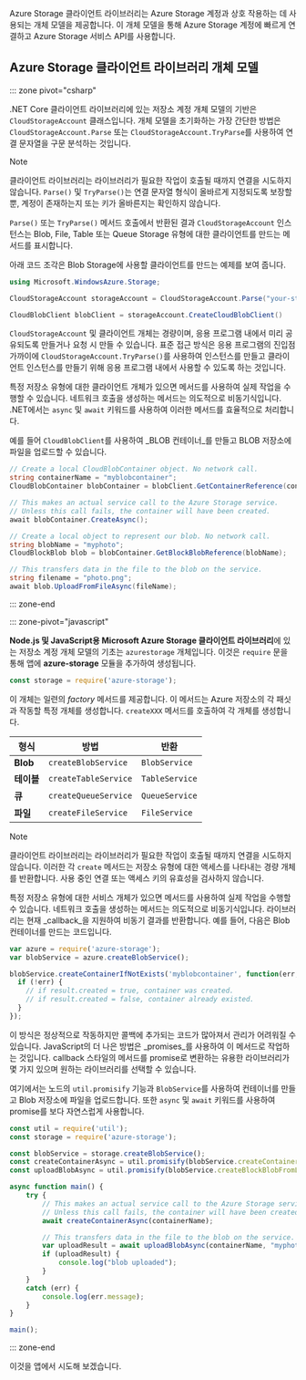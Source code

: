 Azure Storage 클라이언트 라이브러리는 Azure Storage 계정과 상호 작용하는 데 사용되는 개체 모델을 제공합니다. 이 개체 모델을 통해 Azure Storage 계정에 빠르게 연결하고 Azure Storage 서비스 API를 사용합니다. 

## <a name="azure-storage-client-library-object-model"></a>Azure Storage 클라이언트 라이브러리 개체 모델

::: zone pivot="csharp"

.NET Core 클라이언트 라이브러리에 있는 저장소 계정 개체 모델의 기반은 `CloudStorageAccount` 클래스입니다. 개체 모델을 초기화하는 가장 간단한 방법은 `CloudStorageAccount.Parse` 또는 `CloudStorageAccount.TryParse`를 사용하여 연결 문자열을 구문 분석하는 것입니다.

> [!NOTE]
> 클라이언트 라이브러리는 라이브러리가 필요한 작업이 호출될 때까지 연결을 시도하지 않습니다. `Parse()` 및 `TryParse()`는 연결 문자열 형식이 올바르게 지정되도록 보장할 뿐, 계정이 존재하는지 또는 키가 올바른지는 확인하지 않습니다. 

`Parse()` 또는 `TryParse()` 메서드 호출에서 반환된 결과 `CloudStorageAccount` 인스턴스는 Blob, File, Table 또는 Queue Storage 유형에 대한 클라이언트를 만드는 메서드를 표시합니다. 

아래 코드 조각은 Blob Storage에 사용할 클라이언트를 만드는 예제를 보여 줍니다.

```csharp
using Microsoft.WindowsAzure.Storage;

CloudStorageAccount storageAccount = CloudStorageAccount.Parse("your-storage-key-connection-string");

CloudBlobClient blobClient = storageAccount.CreateCloudBlobClient()
```

`CloudStorageAccount` 및 클라이언트 개체는 경량이며, 응용 프로그램 내에서 미리 공유되도록 만들거나 요청 시 만들 수 있습니다. 표준 접근 방식은 응용 프로그램의 진입점 가까이에 `CloudStorageAccount.TryParse()`를 사용하여 인스턴스를 만들고 클라이언트 인스턴스를 만들기 위해 응용 프로그램 내에서 사용할 수 있도록 하는 것입니다.

특정 저장소 유형에 대한 클라이언트 개체가 있으면 메서드를 사용하여 실제 작업을 수행할 수 있습니다. 네트워크 호출을 생성하는 메서드는 의도적으로 비동기식입니다. .NET에서는 `async` 및 `await` 키워드를 사용하여 이러한 메서드를 효율적으로 처리합니다.

예를 들어 `CloudBlobClient`를 사용하여 _BLOB 컨테이너_를 만들고 BLOB 저장소에 파일을 업로드할 수 있습니다.

```csharp
// Create a local CloudBlobContainer object. No network call.
string containerName = "myblobcontainer";
CloudBlobContainer blobContainer = blobClient.GetContainerReference(containerName);

// This makes an actual service call to the Azure Storage service. 
// Unless this call fails, the container will have been created.
await blobContainer.CreateAsync();

// Create a local object to represent our blob. No network call.
string blobName = "myphoto";
CloudBlockBlob blob = blobContainer.GetBlockBlobReference(blobName);

// This transfers data in the file to the blob on the service.
string filename = "photo.png";
await blob.UploadFromFileAsync(fileName);
```

::: zone-end

::: zone-pivot="javascript"

**Node.js 및 JavaScript용 Microsoft Azure Storage 클라이언트 라이브러리**에 있는 저장소 계정 개체 모델의 기초는 `azurestorage` 개체입니다. 이것은 `require` 문을 통해 앱에 **azure-storage** 모듈을 추가하여 생성됩니다.

```javascript
const storage = require('azure-storage');
```

이 개체는 일련의 _factory_ 메서드를 제공합니다. 이 메서드는 Azure 저장소의 각 패싯과 작동할 특정 개체를 생성합니다. `createXXX` 메서드를 호출하여 각 개체를 생성합니다.

| 형식 | 방법 | 반환 |
|--------|---------|-------------|
| **Blob** | `createBlobService` | `BlobService` |
| **테이블** | `createTableService` | `TableService` |
| **큐** | `createQueueService` | `QueueService` |
| **파일** | `createFileService` | `FileService` |

> [!NOTE]
> 클라이언트 라이브러리는 라이브러리가 필요한 작업이 호출될 때까지 연결을 시도하지 않습니다. 이러한 각 `create` 메서드는 저장소 유형에 대한 액세스를 나타내는 경량 개체를 반환합니다. 사용 중인 연결 또는 액세스 키의 유효성을 검사하지 않습니다. 

특정 저장소 유형에 대한 서비스 개체가 있으면 메서드를 사용하여 실제 작업을 수행할 수 있습니다. 네트워크 호출을 생성하는 메서드는 의도적으로 비동기식입니다. 라이브러리는 현재 _callback_을 지원하여 비동기 결과를 반환합니다. 예를 들어, 다음은 Blob 컨테이너를 만드는 코드입니다.

```javascript
var azure = require('azure-storage');
var blobService = azure.createBlobService();

blobService.createContainerIfNotExists('myblobcontainer', function(err, result, response) {
  if (!err) {
    // if result.created = true, container was created.
    // if result.created = false, container already existed.
  }
});
```

이 방식은 정상적으로 작동하지만 콜백에 추가되는 코드가 많아져서 관리가 어려워질 수 있습니다. JavaScript의 더 나은 방법은 _promises_를 사용하여 이 메서드로 작업하는 것입니다. callback 스타일의 메서드를 promise로 변환하는 유용한 라이브러리가 몇 가지 있으며 원하는 라이브러리를 선택할 수 있습니다.

여기에서는 노드의 `util.promisify` 기능과 `BlobService`를 사용하여 컨테이너를 만들고 Blob 저장소에 파일을 업로드합니다. 또한 `async` 및 `await` 키워드를 사용하여 promise를 보다 자연스럽게 사용합니다.

```javascript
const util = require('util');
const storage = require('azure-storage');

const blobService = storage.createBlobService();
const createContainerAsync = util.promisify(blobService.createContainerIfNotExists).bind(blobService);
const uploadBlobAsync = util.promisify(blobService.createBlockBlobFromLocalFile).bind(blobService);

async function main() {
    try {
        // This makes an actual service call to the Azure Storage service. 
        // Unless this call fails, the container will have been created.
        await createContainerAsync(containerName);

        // This transfers data in the file to the blob on the service.
        var uploadResult = await uploadBlobAsync(containerName, "myphoto", "photo.png");
        if (uploadResult) {
            console.log("blob uploaded");
        }
    }
    catch (err) {
        console.log(err.message);
    }
}

main();
```
::: zone-end

이것을 앱에서 시도해 보겠습니다.